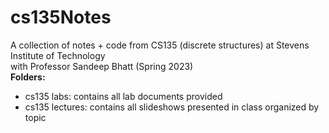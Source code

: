 # cs135Notes
A collection of notes + code from CS135 (discrete structures) at Stevens Institute of Technology  
with Professor Sandeep Bhatt (Spring 2023)  
**Folders:**  
- cs135 labs: contains all lab documents provided
- cs135 lectures: contains all slideshows presented in class organized by topic

